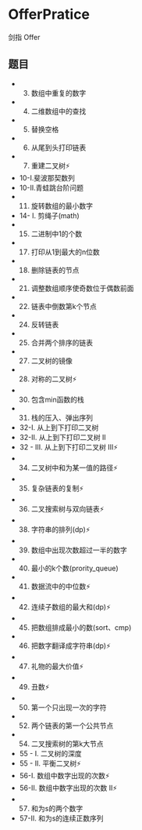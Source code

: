 # OfferPratice
剑指 Offer

## 题目
- 03. 数组中重复的数字
- 04. 二维数组中的查找
- 05. 替换空格  
- 06. 从尾到头打印链表
- 07. 重建二叉树⚡
- 10-I.斐波那契数列
- 10-II.青蛙跳台阶问题
- 11. 旋转数组的最小数字
- 14- I. 剪绳子(math)
- 15. 二进制中1的个数
- 17. 打印从1到最大的n位数
- 18. 删除链表的节点
- 21. 调整数组顺序使奇数位于偶数前面
- 22. 链表中倒数第k个节点
- 24. 反转链表
- 25. 合并两个排序的链表
- 27. 二叉树的镜像
- 28. 对称的二叉树⚡
- 30. 包含min函数的栈
- 31. 栈的压入、弹出序列
- 32-I. 从上到下打印二叉树
- 32-II. 从上到下打印二叉树 II
- 32 - III. 从上到下打印二叉树 III⚡
- 34. 二叉树中和为某一值的路径⚡
- 35. 复杂链表的复制⚡
- 36. 二叉搜索树与双向链表⚡
- 38. 字符串的排列(dp)⚡
- 39. 数组中出现次数超过一半的数字
- 40. 最小的k个数(prority_queue)
- 41. 数据流中的中位数⚡
- 42. 连续子数组的最大和(dp)⚡
- 45. 把数组排成最小的数(sort、cmp)
- 46. 把数字翻译成字符串(dp)⚡
- 47. 礼物的最大价值⚡
- 49. 丑数⚡
- 50. 第一个只出现一次的字符
- 52. 两个链表的第一个公共节点
- 54. 二叉搜索树的第k大节点
- 55 - I. 二叉树的深度
- 55 - II. 平衡二叉树⚡
- 56-I. 数组中数字出现的次数⚡
- 56-II. 数组中数字出现的次数 II⚡
- 57. 和为s的两个数字
- 57-II. 和为s的连续正数序列